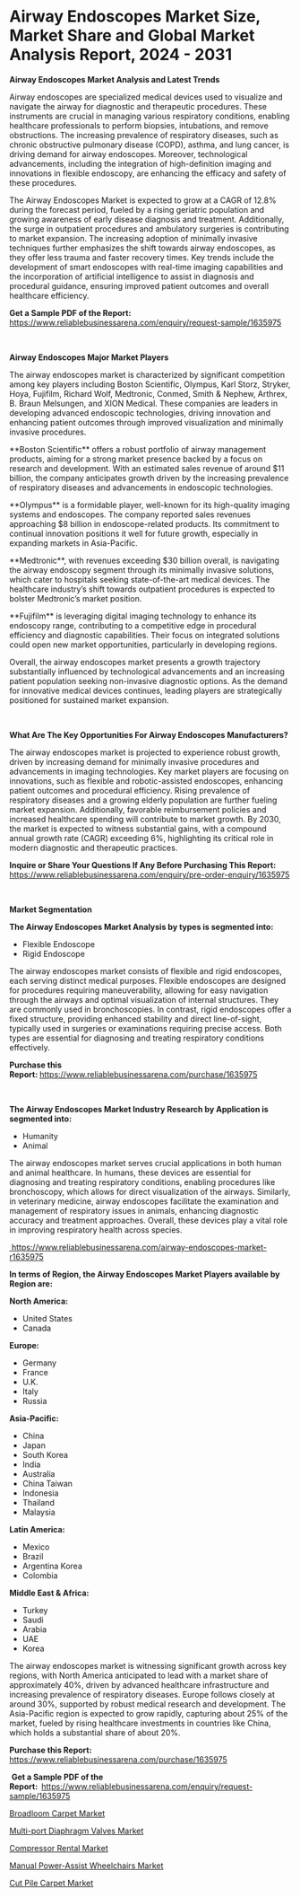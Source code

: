 <p><h1>Airway Endoscopes Market Size, Market Share and Global Market Analysis Report, 2024 - 2031</h1></p><p><strong>Airway Endoscopes Market Analysis and Latest Trends</strong></p>
<p><p>Airway endoscopes are specialized medical devices used to visualize and navigate the airway for diagnostic and therapeutic procedures. These instruments are crucial in managing various respiratory conditions, enabling healthcare professionals to perform biopsies, intubations, and remove obstructions. The increasing prevalence of respiratory diseases, such as chronic obstructive pulmonary disease (COPD), asthma, and lung cancer, is driving demand for airway endoscopes. Moreover, technological advancements, including the integration of high-definition imaging and innovations in flexible endoscopy, are enhancing the efficacy and safety of these procedures.</p><p>The Airway Endoscopes Market is expected to grow at a CAGR of 12.8% during the forecast period, fueled by a rising geriatric population and growing awareness of early disease diagnosis and treatment. Additionally, the surge in outpatient procedures and ambulatory surgeries is contributing to market expansion. The increasing adoption of minimally invasive techniques further emphasizes the shift towards airway endoscopes, as they offer less trauma and faster recovery times. Key trends include the development of smart endoscopes with real-time imaging capabilities and the incorporation of artificial intelligence to assist in diagnosis and procedural guidance, ensuring improved patient outcomes and overall healthcare efficiency.</p></p>
<p><strong>Get a Sample PDF of the Report:&nbsp;</strong> <a href="https://www.reliablebusinessarena.com/enquiry/request-sample/1635975">https://www.reliablebusinessarena.com/enquiry/request-sample/1635975</a></p>
<p>&nbsp;</p>
<p><strong>Airway Endoscopes Major Market Players</strong></p>
<p><p>The airway endoscopes market is characterized by significant competition among key players including Boston Scientific, Olympus, Karl Storz, Stryker, Hoya, Fujifilm, Richard Wolf, Medtronic, Conmed, Smith & Nephew, Arthrex, B. Braun Melsungen, and XION Medical. These companies are leaders in developing advanced endoscopic technologies, driving innovation and enhancing patient outcomes through improved visualization and minimally invasive procedures.</p><p>**Boston Scientific** offers a robust portfolio of airway management products, aiming for a strong market presence backed by a focus on research and development. With an estimated sales revenue of around $11 billion, the company anticipates growth driven by the increasing prevalence of respiratory diseases and advancements in endoscopic technologies.</p><p>**Olympus** is a formidable player, well-known for its high-quality imaging systems and endoscopes. The company reported sales revenues approaching $8 billion in endoscope-related products. Its commitment to continual innovation positions it well for future growth, especially in expanding markets in Asia-Pacific.</p><p>**Medtronic**, with revenues exceeding $30 billion overall, is navigating the airway endoscopy segment through its minimally invasive solutions, which cater to hospitals seeking state-of-the-art medical devices. The healthcare industry’s shift towards outpatient procedures is expected to bolster Medtronic’s market position.</p><p>**Fujifilm** is leveraging digital imaging technology to enhance its endoscopy range, contributing to a competitive edge in procedural efficiency and diagnostic capabilities. Their focus on integrated solutions could open new market opportunities, particularly in developing regions.</p><p>Overall, the airway endoscopes market presents a growth trajectory substantially influenced by technological advancements and an increasing patient population seeking non-invasive diagnostic options. As the demand for innovative medical devices continues, leading players are strategically positioned for sustained market expansion.</p></p>
<p>&nbsp;</p>
<p><strong>What Are The Key Opportunities For Airway Endoscopes Manufacturers?</strong></p>
<p><p>The airway endoscopes market is projected to experience robust growth, driven by increasing demand for minimally invasive procedures and advancements in imaging technologies. Key market players are focusing on innovations, such as flexible and robotic-assisted endoscopes, enhancing patient outcomes and procedural efficiency. Rising prevalence of respiratory diseases and a growing elderly population are further fueling market expansion. Additionally, favorable reimbursement policies and increased healthcare spending will contribute to market growth. By 2030, the market is expected to witness substantial gains, with a compound annual growth rate (CAGR) exceeding 6%, highlighting its critical role in modern diagnostic and therapeutic practices.</p></p>
<p><strong>Inquire or Share Your Questions If Any Before Purchasing This Report:</strong> <a href="https://www.reliablebusinessarena.com/enquiry/pre-order-enquiry/1635975">https://www.reliablebusinessarena.com/enquiry/pre-order-enquiry/1635975</a></p>
<p>&nbsp;</p>
<p><strong>Market Segmentation</strong></p>
<p><strong>The Airway Endoscopes Market Analysis by types is segmented into:</strong></p>
<p><ul><li>Flexible Endoscope</li><li>Rigid Endoscope</li></ul></p>
<p><p>The airway endoscopes market consists of flexible and rigid endoscopes, each serving distinct medical purposes. Flexible endoscopes are designed for procedures requiring maneuverability, allowing for easy navigation through the airways and optimal visualization of internal structures. They are commonly used in bronchoscopies. In contrast, rigid endoscopes offer a fixed structure, providing enhanced stability and direct line-of-sight, typically used in surgeries or examinations requiring precise access. Both types are essential for diagnosing and treating respiratory conditions effectively.</p></p>
<p><strong>Purchase this Report:&nbsp;</strong><a href="https://www.reliablebusinessarena.com/purchase/1635975">https://www.reliablebusinessarena.com/purchase/1635975</a></p>
<p>&nbsp;</p>
<p><strong>The Airway Endoscopes Market Industry Research by Application is segmented into:</strong></p>
<p><ul><li>Humanity</li><li>Animal</li></ul></p>
<p><p>The airway endoscopes market serves crucial applications in both human and animal healthcare. In humans, these devices are essential for diagnosing and treating respiratory conditions, enabling procedures like bronchoscopy, which allows for direct visualization of the airways. Similarly, in veterinary medicine, airway endoscopes facilitate the examination and management of respiratory issues in animals, enhancing diagnostic accuracy and treatment approaches. Overall, these devices play a vital role in improving respiratory health across species.</p></p>
<p><a href="https://www.reliablebusinessarena.com/airway-endoscopes-market-r1635975">&nbsp;https://www.reliablebusinessarena.com/airway-endoscopes-market-r1635975</a></p>
<p><strong>In terms of Region, the Airway Endoscopes Market Players available by Region are:</strong></p>
<p>
    <p> <strong> North America: </strong>
        <ul>
            <li>United States</li>
            <li>Canada</li>
        </ul>
        </p> 
    <p> <strong> Europe: </strong>
        <ul>
            <li>Germany</li>
            <li>France</li>
            <li>U.K.</li>
            <li>Italy</li>
            <li>Russia</li>
        </ul>
        </p> 
    <p> <strong> Asia-Pacific: </strong>
        <ul>
            <li>China</li>
            <li>Japan</li>
            <li>South Korea</li>
            <li>India</li>
            <li>Australia</li>
            <li>China Taiwan</li>
            <li>Indonesia</li>
            <li>Thailand</li>
            <li>Malaysia</li>
        </ul>
        </p> 
    <p> <strong> Latin America: </strong>
        <ul>
            <li>Mexico</li>
            <li>Brazil</li>
            <li>Argentina Korea</li>
            <li>Colombia</li>
        </ul>
        </p> 
    <p> <strong> Middle East & Africa: </strong>
        <ul>
            <li>Turkey</li>
            <li>Saudi</li>
            <li>Arabia</li>
            <li>UAE</li>
            <li>Korea</li>
        </ul>
    </p>
    </p>
<p><p>The airway endoscopes market is witnessing significant growth across key regions, with North America anticipated to lead with a market share of approximately 40%, driven by advanced healthcare infrastructure and increasing prevalence of respiratory diseases. Europe follows closely at around 30%, supported by robust medical research and development. The Asia-Pacific region is expected to grow rapidly, capturing about 25% of the market, fueled by rising healthcare investments in countries like China, which holds a substantial share of about 20%.</p></p>
<p><strong>Purchase this Report: </strong><a href="https://www.reliablebusinessarena.com/purchase/1635975">https://www.reliablebusinessarena.com/purchase/1635975</a></p>
<p>&nbsp;<strong>Get a Sample PDF of the Report:&nbsp;&nbsp;</strong><a href="https://www.reliablebusinessarena.com/enquiry/request-sample/1635975">https://www.reliablebusinessarena.com/enquiry/request-sample/1635975</a></p>
<p><strong></strong></p>
<p><p><a href="https://issuu.com/reportprime-2/docs/broadloom-carpet-market-size-2030.p_8d239bc48ebb6d">Broadloom Carpet Market</a></p><p><a href="https://medium.com/@samiahussain82/multi-port-diaphragm-valves-market-share-size-trends-industry-analysis-report-by-type-by-end-a241c7be8344?postPublishedType=repub">Multi-port Diaphragm Valves Market</a></p><p><a href="https://www.linkedin.com/pulse/compressor-rental-market-segmentation-geographical-regions-boave?trackingId=R1gxBt4wQwqQUgXoTIvSIg%3D%3D">Compressor Rental Market</a></p><p><a href="https://medium.com/@samiahussain82/manual-power-assist-wheelchairs-market-growth-market-segmentation-and-regional-analysis-global-58942b981b73">Manual Power-Assist Wheelchairs Market</a></p><p><a href="https://issuu.com/reportprime-2/docs/cut-pile-carpet-market-size-2030.pp_7ad8910b2a5145">Cut Pile Carpet Market</a></p></p>